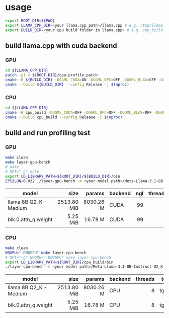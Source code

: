 # usage

```bash
export ROOT_DIR=${PWD}
export LLAMA_CPP_DIR=<your llama.cpp path>/llama.cpp # e.g. /tmp/llama.cpp
export BUILD_DIR=<your cpu build folder in llama.cpp> # e.g. cpu_build
```

## build llama.cpp with cuda backend

### GPU

```bash
cd ${LLAMA_CPP_DIR}
patch -p1 < ${ROOT_DIR}/gpu-profile.patch
cmake -B ${BUILD_DIR} -DGGML_CUDA=ON -DGGML_RPC=OFF -DGGML_BLAS=OFF -DGGML_SCHED_MAX_COPIES=1 -DLLAMA_CURL=OFF #-DCMAKE_BUILD_TYPE=Debug
cmake --build ${BUILD_DIR} --config Release -j $(nproc)
```


### CPU

```bash
cd ${LLAMA_CPP_DIR}
cmake -B cpu_build -DGGML_CUDA=OFF -DGGML_RPC=OFF -DGGML_BLAS=OFF -DGGML_SCHED_MAX_COPIES=1 -DLLAMA_CURL=OFF #-DCMAKE_BUILD_TYPE=Debug
cmake --build cpu_build --config Release -j $(nproc)
```

## build and run profiling test

### GPU

```bash
make clean
make layer-gpu-bench
# make
# OPT="-g" make
export LD_LIBRARY_PATH=${ROOT_DIR}/${BUILD_DIR}/bin
EPSILON=0.032 ./layer-gpu-bench -m <your model path>/Meta-Llama-3.1-8B-Instruct-Q2_K.gguf -l blk.0.attn_q.weight -p 0 -n 128 -t 1
```

| model                          |         size |       params | backend    | ngl | threads |            test |                  t/s |
| ------------------------------ | -----------: | -----------: | ---------- | --: | ------: | --------------: | -------------------: |
| llama 8B Q2_K - Medium         |  2513.80 MiB |    8030.26 M | CUDA       |  99 |       1 |           tg128 |                179.56 |
| blk.0.attn_q.weight            |     5.25 MiB |      16.78 M | CUDA       |  99 |       1 |           tg128 |              59445.08 |


### CPU

```bash
make clean
NOGPU="-DNOGPU" make layer-cpu-bench
# OPT="-g" NOGPU="-DNOGPU" make layer-cpu-bench
export LD_LIBRARY_PATH=${ROOT_DIR}/cpu_build/bin
./layer-cpu-bench -m <your model path>/Meta-Llama-3.1-8B-Instruct-Q2_K.gguf -l blk.0.attn_q.weight -p 0 -n 64 -t 8 -ngl 0 --no-warmup
```

| model                          |         size |       params | backend    | threads |            test |                  t/s |
| ------------------------------ | -----------: | -----------: | ---------- | ------: | --------------: | -------------------: |
| llama 8B Q2_K - Medium         |  2513.80 MiB |    8030.26 M | CPU        |       8 |            tg64 |                 23.86 |
| blk.0.attn_q.weight            |     5.25 MiB |      16.78 M | CPU        |       8 |            tg64 |              11658.04 |